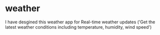 # weather
I have desgined this weather app for Real-time weather updates ('Get the latest weather conditions including temperature, humidity, wind speed')
